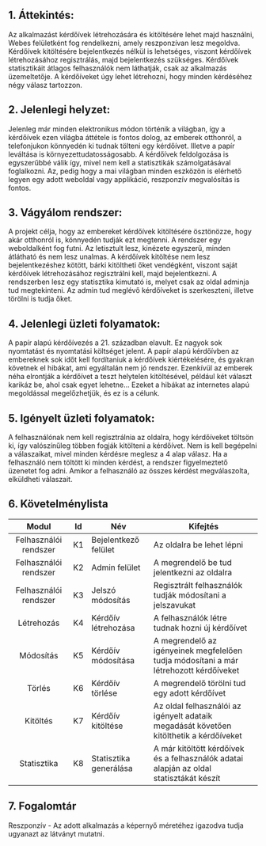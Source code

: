 ## 1. Áttekintés:
Az alkalmazást kérdőívek létrehozására és kitöltésére lehet majd használni, Webes felületként fog rendelkezni, amely reszponzívan lesz megoldva. Kérdőívek kitöltésére bejelentkezés nélkül is lehetséges, viszont kérdőívek létrehozásához regisztrálás, majd bejelentkezés szükséges.
Kérdőívek statisztikáit átlagos felhasználók nem láthatják, csak az alkalmazás üzemeltetője.
A kérdőíveket úgy lehet létrehozni, hogy minden kérdéséhez négy válasz tartozzon.

## 2. Jelenlegi helyzet:
Jelenleg már minden elektronikus módon történik a világban, így a kérdőívek ezen világba áttétele is fontos dolog, az emberek otthonról, a telefonjukon könnyedén ki tudnak tölteni egy kérdőívet. Illetve a papír leváltása is környezettudatosságosabb. A kérdőívek feldolgozása is egyszerűbbé válik így, mivel nem kell a statisztikák számolgatásával foglalkozni. Az, pedig hogy a mai világban minden eszközön is elérhető legyen egy adott weboldal vagy applikáció, reszponzív megvalósítás is fontos.

## 3. Vágyálom rendszer:
A  projekt célja, hogy az embereket kérdőívek kitöltésére ösztönözze, hogy akár otthonról is, könnyedén tudják ezt megtenni. A rendszer egy weboldalként fog futni. Az letisztult lesz, kinézete egyszerű, minden átlátható és nem lesz unalmas. A kérdőívek kitöltése nem lesz bejelentkezéshez kötött, bárki kitöltheti őket vendégként, viszont saját kérdőívek létrehozásához regisztrálni kell, majd bejelentkezni. A rendszerben lesz egy statisztika kimutató is, melyet csak az oldal adminja tud megtekinteni. Az admin tud meglévő kérdőíveket is szerkeszteni, illetve törölni is tudja őket.

## 4. Jelenlegi üzleti folyamatok:
A papír alapú kérdőívezés a 21. században elavult. Ez nagyok sok nyomtatást és nyomtatási költséget jelent. A papír alapú kérdőívben az embereknek sok időt kell fordítaniuk a kérdőívek kiértékelésére, és gyakran követnek el hibákat, ami egyáltalán nem jó rendszer. Ezenkívül az emberek néha elrontják a kérdőívet a teszt helytelen kitöltésével, például két választ karikáz be, ahol csak egyet lehetne... Ezeket a hibákat az internetes alapú megoldással megelőzhetjük, és ez is a célunk.

##  5. Igényelt üzleti folyamatok:
A felhasználónak nem kell regisztrálnia az oldalra, hogy kérdőíveket töltsön ki, így valószínűleg többen fogják kitölteni a kérdőívet. Nem is kell begépelni a válaszaikat, mivel minden kérdésre meglesz a 4 alap válasz. Ha a felhasználó nem töltött ki minden kérdést, a rendszer figyelmeztető üzenetet fog adni. Amikor a felhasználó az összes kérdést megválaszolta, elküldheti válaszait.

## 6. Követelménylista
| Modul | Id | Név | Kifejtés |
| :---: | --- | --- | --- |
| Felhasználói rendszer | K1 | Bejelentkező felület | Az oldalra be lehet lépni |
| Felhasználói rendszer | K2 | Admin felület | A megrendelő be tud jelentkezni az oldalra |
| Felhasználói rendszer | K3 | Jelszó módosítás | Regisztrált felhasználók tudják módosítani a jelszavukat |
| Létrehozás | K4 | Kérdőív létrehozása | A felhasználók létre tudnak hozni új kérdőívet |
| Módosítás | K5 | Kérdőív módosítása | A megrendelő az igényeinek megfelelően tudja módosítani a már létrehozott kérdőíveket |
| Törlés | K6 | Kérdőív törlése | A megrendelő törölni tud egy adott kérdőívet |
| Kitöltés | K7 | Kérdőív kitöltése | Az oldal felhasználói az igényelt adataik megadását követően kitölthetik a kérdőíveket |
| Statisztika | K8 | Statisztika generálása | A már kitöltött kérdőívek és a felhasználók adatai alapján az oldal statisztákát készít |

## 7. Fogalomtár
Reszponzív - Az adott alkalmazás a képernyő méretéhez igazodva tudja ugyanazt az látványt mutatni.
